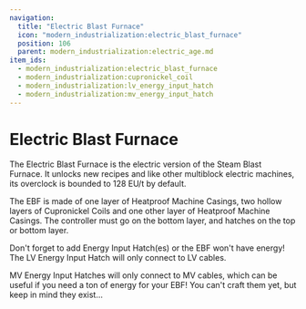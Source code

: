 ```yaml
---
navigation:
  title: "Electric Blast Furnace"
  icon: "modern_industrialization:electric_blast_furnace"
  position: 106
  parent: modern_industrialization:electric_age.md
item_ids:
  - modern_industrialization:electric_blast_furnace
  - modern_industrialization:cupronickel_coil
  - modern_industrialization:lv_energy_input_hatch
  - modern_industrialization:mv_energy_input_hatch
---
```


# Electric Blast Furnace

<GameScene zoom="2" interactive={true} fullWidth={true}>
    <MultiblockShape controller="electric_blast_furnace" />
</GameScene>

The Electric Blast Furnace is the electric version of the Steam Blast Furnace. It unlocks new recipes and like other multiblock electric machines, its overclock is bounded to 128 EU/t by default.

<Recipe id="modern_industrialization:electric_age/machine/electric_blast_furnace_asbl" />

The EBF is made of one layer of Heatproof Machine Casings, two hollow layers of Cupronickel Coils and one other layer of Heatproof Machine Casings. The controller must go on the bottom layer, and hatches on the top or bottom layer.

<Recipe id="modern_industrialization:materials/cupronickel/craft/coil" />

Don't forget to add Energy Input Hatch(es) or the EBF won't have energy! The LV Energy Input Hatch will only connect to LV cables.

<Recipe id="modern_industrialization:hatches/basic/energy_input_hatch" />

MV Energy Input Hatches will only connect to MV cables, which can be useful if you need a ton of energy for your EBF! You can't craft them yet, but keep in mind they exist...

<Recipe id="modern_industrialization:hatches/advanced/energy_input_hatch" />

